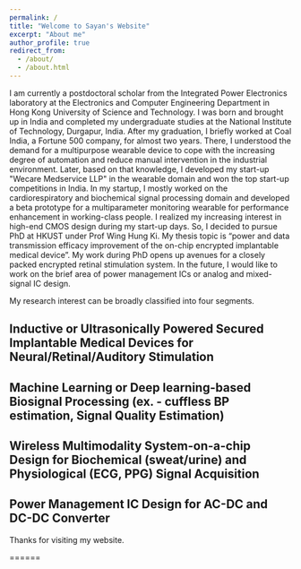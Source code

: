 ```yaml
---
permalink: /
title: "Welcome to Sayan's Website"
excerpt: "About me"
author_profile: true
redirect_from: 
  - /about/
  - /about.html
---
```

I am currently a postdoctoral scholar from the Integrated Power Electronics laboratory at the Electronics and Computer Engineering Department in Hong Kong University of Science and Technology. I was born and brought up in India and completed my undergraduate studies at the National Institute of Technology, Durgapur, India. After my graduation, I briefly worked at Coal India, a Fortune 500 company, for almost two years. There, I understood the demand for a multipurpose wearable device to cope with the increasing degree of automation and reduce manual intervention in the industrial environment. Later, based on that knowledge, I developed my start-up "Wecare Medservice LLP" in the wearable domain and won the top start-up competitions in India. In my startup, I mostly worked on the cardiorespiratory and biochemical signal processing domain and developed a beta prototype for a multiparameter monitoring wearable for performance enhancement in working-class people. I realized my increasing interest in high-end CMOS design during my start-up days. So, I decided to pursue PhD at HKUST under Prof Wing Hung Ki. My thesis topic is “power and data transmission efficacy improvement of the on-chip encrypted implantable medical device”.  My work during PhD opens up avenues for a closely packed encrypted retinal stimulation system. In the future, I would like to work on the brief area of power management ICs or analog and mixed-signal IC design.

My research interest can be broadly classified into four segments.

## Inductive or Ultrasonically Powered Secured Implantable Medical Devices for Neural/Retinal/Auditory Stimulation 
## Machine Learning or Deep learning-based Biosignal Processing (ex. - cuffless BP estimation, Signal Quality Estimation)
## Wireless Multimodality System-on-a-chip Design for Biochemical (sweat/urine) and Physiological (ECG, PPG) Signal Acquisition
## Power Management IC Design for AC-DC and DC-DC Converter 

 
Thanks for visiting my website. 


======
